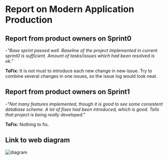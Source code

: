 # Report on Modern Application Production

## Report from product owners on Sprint0
_-"Base sprint passed well. Baseline of the project implemented in current sprint0 is sufficient.
Amount of tasks/issues which had been resolved is ok."_

**ToFix:** It is not must to introduce each new change in new issue. Try to combine several changes in one issues, so the issue log would look neat.


## Report from product owners on Sprint1
_-"Not many features implemented, though it is good to see some consistent database scheme. 
A lot of fixes had been introduced, which is good. Tells that project is being really developed."_ 

**ToFix:** Nothing to fix.


## Link to web diagram 
![diagram](https://docs.google.com/spreadsheets/d/e/2PACX-1vTXIhfQzTkLutk3Wp2zWwAcCXQe7GZCZGWMZHp4nMPAgInjsxWohwH5hxwd4N9iyATx-H-QBAiTGWlj/pubchart?oid=1278371160&format=image)